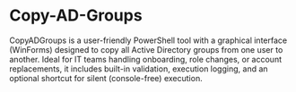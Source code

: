 # Copy-AD-Groups
CopyADGroups is a user-friendly PowerShell tool with a graphical interface (WinForms) designed to copy all Active Directory groups from one user to another. Ideal for IT teams handling onboarding, role changes, or account replacements, it includes built-in validation, execution logging, and an optional shortcut for silent (console-free) execution.
